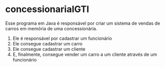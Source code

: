 # concessionariaIGTI
Esse programa em Java é responsável por criar um sistema de vendas de carros em memória de uma concessionária.
1) Ele é responsável por cadastrar um funcionário
2) Ele consegue cadastrar um carro
3) Ele consegue cadastrar um cliente
4) E, finalmente, consegue vender um carro a um cliente através de um funcionário
